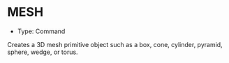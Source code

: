 # MESH

- Type: Command

Creates a 3D mesh primitive object such as a box, cone, cylinder, pyramid, sphere, wedge, or torus.
